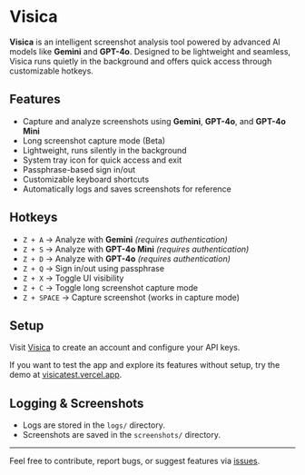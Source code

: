 # Visica

**Visica** is an intelligent screenshot analysis tool powered by advanced AI models like **Gemini** and **GPT-4o**. Designed to be lightweight and seamless, Visica runs quietly in the background and offers quick access through customizable hotkeys.

## Features

- Capture and analyze screenshots using **Gemini**, **GPT-4o**, and **GPT-4o Mini**
- Long screenshot capture mode (Beta)
- Lightweight, runs silently in the background
- System tray icon for quick access and exit
- Passphrase-based sign in/out
- Customizable keyboard shortcuts
- Automatically logs and saves screenshots for reference

## Hotkeys

- `Z + A` → Analyze with **Gemini** *(requires authentication)*
- `Z + S` → Analyze with **GPT-4o Mini** *(requires authentication)*
- `Z + D` → Analyze with **GPT-4o** *(requires authentication)*
- `Z + Q` → Sign in/out using passphrase
- `Z + X` → Toggle UI visibility
- `Z + C` → Toggle long screenshot capture mode
- `Z + SPACE` → Capture screenshot (works in capture mode)

## Setup

Visit [Visica](https://visica.vercel.app) to create an account and configure your API keys.

If you want to test the app and explore its features without setup, try the demo at [visicatest.vercel.app](https://visicatest.vercel.app).

## Logging & Screenshots

- Logs are stored in the `logs/` directory.
- Screenshots are saved in the `screenshots/` directory.

---

Feel free to contribute, report bugs, or suggest features via [issues](https://github.com/nxtgencat/visica/issues).
